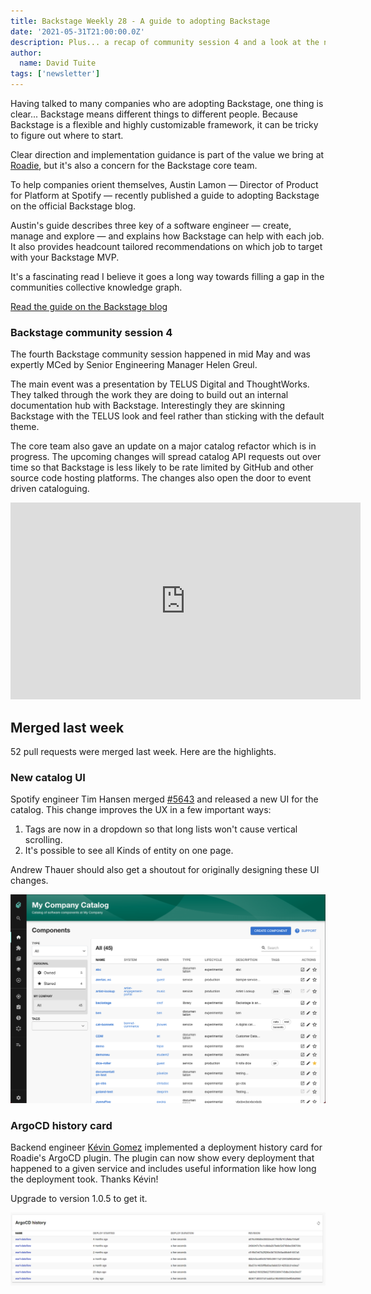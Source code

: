 ```yaml
---
title: Backstage Weekly 28 - A guide to adopting Backstage
date: '2021-05-31T21:00:00.0Z'
description: Plus... a recap of community session 4 and a look at the new Backstage catalog UI.
author:
  name: David Tuite
tags: ['newsletter']
---
```


Having talked to many companies who are adopting Backstage, one thing is clear... Backstage means different things to different people. Because Backstage is a flexible and highly customizable framework, it can be tricky to figure out where to start.

Clear direction and implementation guidance is part of the value we bring at [Roadie](https://roadie.io), but it's also a concern for the Backstage core team.

To help companies orient themselves, Austin Lamon — Director of Product for Platform at Spotify — recently published a guide to adopting Backstage on the official Backstage blog.

Austin's guide describes three key of a software engineer — create, manage and explore — and explains how Backstage can help with each job. It also provides headcount tailored recommendations on which job to target with your Backstage MVP.

It's a fascinating read I believe it goes a long way towards filling a gap in the communities collective knowledge graph.

[Read the guide on the Backstage blog](https://backstage.io/blog/2021/05/20/adopting-backstage)

### Backstage community session 4

The fourth Backstage community session happened in mid May and was expertly MCed by Senior Engineering Manager Helen Greul.

The main event was a presentation by TELUS Digital and ThoughtWorks. They talked through the work they are doing to build out an internal documentation hub with Backstage. Interestingly they are skinning Backstage with the TELUS look and feel rather than sticking with the default theme.

The core team also gave an update on a major catalog refactor which is in progress. The upcoming changes will spread catalog API requests out over time so that Backstage is less likely to be rate limited by GitHub and other source code hosting platforms. The changes also open the door to event driven cataloguing.

<iframe width="560" height="315" src="https://www.youtube.com/embed/UZTVjv-AvZA" title="YouTube video player" frameborder="0" allow="accelerometer; autoplay; clipboard-write; encrypted-media; gyroscope; picture-in-picture" allowfullscreen></iframe>

## Merged last week

52 pull requests were merged last week. Here are the highlights.

### New catalog UI

Spotify engineer Tim Hansen merged [#5643](https://github.com/backstage/backstage/pull/5643) and released a new UI for the catalog. This change improves the UX in a few important ways:

1. Tags are now in a dropdown so that long lists won't cause vertical scrolling.
2. It's possible to see all Kinds of entity on one page.

Andrew Thauer should also get a shoutout for originally designing these UI changes.

![The backstage catalog with all filters in the left sidebar](./new-catalog.png)

### ArgoCD history card

Backend engineer [Kévin Gomez](https://github.com/K-Phoen) implemented a deployment history card for Roadie's ArgoCD plugin. The plugin can now show every deployment that happened to a given service and includes useful information like how long the deployment took. Thanks Kévin! 

Upgrade to version 1.0.5 to get it.

![A list of deployments pulled from ArgoCD](./argo-cd-history.png)
